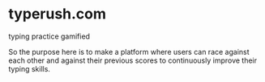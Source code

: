 # typerush.com
typing practice gamified

So the purpose here is to make a platform where users can race against each other and against their previous scores to continuously improve their typing skills.
